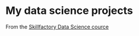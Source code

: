 # My data science projects
From the [Skillfactory Data Science cource](https://skillfactory.ru/data-scientist)
